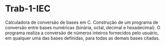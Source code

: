 # Trab-1-IEC
Calculadora de conversão de bases em C.
Construção de um programa de conversão entre bases numéricas (binária, octal, decimal e hexadecimal). O programa realiza a conversão de números inteiros fornecidos pelo usuário, em qualquer uma das bases definidas, para todas as demais bases citadas.
